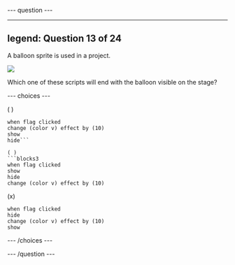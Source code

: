 --- question ---

---
legend: Question 13 of 24
---

A balloon sprite is used in a project.

![](images/balloon.png)

Which one of these scripts will end with the balloon visible on the stage?

--- choices ---

( )
```blocks3
when flag clicked
change (color v) effect by (10)
show
hide```

( ) 
```blocks3
when flag clicked
show
hide
change (color v) effect by (10)
```

(x) 
```blocks3
when flag clicked
hide
change (color v) effect by (10)
show
```

--- /choices ---

--- /question ---

